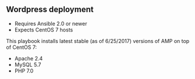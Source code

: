 ## Wordpress deployment

- Requires Ansible 2.0 or newer
- Expects CentOS 7 hosts

This playbook installs latest stable (as of 6/25/2017) versions of AMP on top of CentOS 7:
- Apache 2.4
- MySQL 5.7
- PHP 7.0
